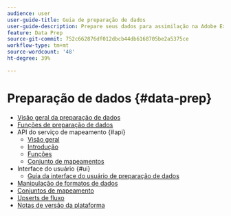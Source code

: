 ```yaml
---
audience: user
user-guide-title: Guia de preparação de dados
user-guide-description: Prepare seus dados para assimilação na Adobe Experience Platform.
feature: Data Prep
source-git-commit: 752c662876df012dbcb44db6168705be2a5375ce
workflow-type: tm+mt
source-wordcount: '48'
ht-degree: 39%

---
```



# Preparação de dados {#data-prep}

- [Visão geral da preparação de dados](home.md)
- [Funções de preparação de dados](functions.md)
- API do serviço de mapeamento {#api}
   - [Visão geral](./api/overview.md)
   - [Introdução](./api/getting-started.md)
   - [Funções](./api/functions.md)
   - [Conjunto de mapeamentos](./api/mapping-set.md)
- Interface do usuário {#ui}
   - [Guia da interface do usuário de preparação de dados](./ui/mapping.md)
- [Manipulação de formatos de dados](./data-handling.md)
- [Conjuntos de mapeamento](mapping-set.md)
- [Upserts de fluxo](upserts.md)
- [Notas de versão da plataforma](https://www.adobe.com/go/platform-release-notes-en)
